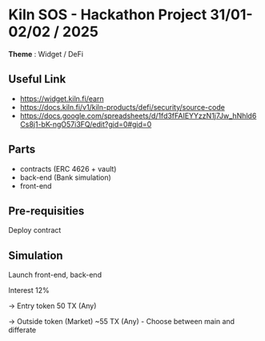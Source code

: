 # Kiln SOS - Hackathon Project 31/01-02/02 / 2025

**Theme** : Widget / DeFi

## Useful Link
- https://widget.kiln.fi/earn
- https://docs.kiln.fi/v1/kiln-products/defi/security/source-code
- https://docs.google.com/spreadsheets/d/1fd3fFAIEYYzzN1j7Jw_hNhld6Cs8j1-bK-ngO57i3FQ/edit?gid=0#gid=0


## Parts
- contracts (ERC 4626 + vault)
- back-end (Bank simulation)
- front-end

## Pre-requisities
Deploy contract

## Simulation
Launch front-end, back-end

Interest
12%

-> Entry token
50 TX (Any)

-> Outside token (Market)
~55 TX (Any) - Choose between main and differate

